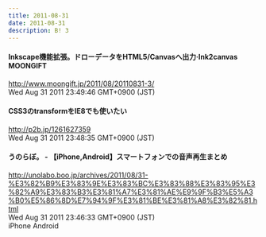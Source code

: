 ```yaml
---
title: 2011-08-31
date: 2011-08-31
description: B! 3
---
```


#### Inkscape機能拡張。ドローデータをHTML5/Canvasへ出力·Ink2canvas MOONGIFT
http://www.moongift.jp/2011/08/20110831-3/<br>
Wed Aug 31 2011 23:49:46 GMT+0900 (JST)<br>


#### CSS3のtransformをIE8でも使いたい
http://p2b.jp/1261627359<br>
Wed Aug 31 2011 23:48:35 GMT+0900 (JST)<br>


#### うのらぼ。 - 【iPhone,Android】スマートフォンでの音声再生まとめ
http://unolabo.boo.jp/archives/2011/08/31-%E3%82%B9%E3%83%9E%E3%83%BC%E3%83%88%E3%83%95%E3%82%A9%E3%83%B3%E3%81%A7%E3%81%AE%E9%9F%B3%E5%A3%B0%E5%86%8D%E7%94%9F%E3%81%BE%E3%81%A8%E3%82%81.html<br>
Wed Aug 31 2011 23:46:33 GMT+0900 (JST)<br>
iPhone Android


